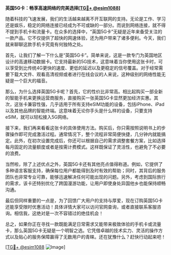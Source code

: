 **英国5G卡：畅享高速网络的完美选择[[TG💪+ @esim1088](https://t.me/s/esim1088)]**

随着科技的飞速发展，我们的生活越来越离不开互联网的支持。无论是工作、学习还是娱乐，稳定的网络连接已经成为不可或缺的一部分。而说到网络连接，就不得不提到手机卡和流量卡。在众多的选择中，“英国5G卡”无疑是近年来备受关注的一款产品。它不仅提供了超快的网速体验，还为用户带来了诸多便利。今天，我们就来聊聊这款手机卡究竟有何独特之处。

首先，让我们了解一下什么是“英国5G卡”。简单来说，这是一款专门为英国地区设计的高速移动数据卡。它支持最新的5G技术，这意味着当你使用这张卡时，可以享受到比传统4G更快的速度、更低的延迟以及更稳定的信号覆盖。对于经常需要下载大文件、观看高清视频或者进行在线会议的人来说，这种级别的网络性能无疑是一个巨大的福音。

那么，为什么选择英国5G卡呢？首先，它的性价比非常高。相比起购买一部全新的智能手机来更换运营商服务，直接购买一张英国5G卡显然更加经济实惠。其次，这张卡兼容性强，几乎适用于所有支持eSIM功能的设备，包括iPhone、iPad以及其他品牌的智能终端。这意味着无论你手头是什么样的设备，只要支持eSIM，就可以轻松接入5G网络。

接下来，我们再来看看这张卡的具体使用方法。购买后，你只需按照说明书上的步骤操作即可完成激活过程。通常情况下，整个流程非常简便快捷，几分钟内就能搞定。此外，在初次设置完成后，你还可以根据自己的需求调整套餐方案，比如选择每月固定的流量额度或者是按需计费模式。这样既保证了灵活性，也避免了不必要的浪费。

当然啦，除了上述优点之外，英国5G卡还有其他亮点值得称道。例如，它提供了多种语言客服支持，确保每位用户都能得到及时有效的帮助；同时，其背后的服务团队也非常专业可靠，能够迅速解决任何可能出现的问题。另外，考虑到国际旅行的需求，该卡还特别优化了跨国漫游功能，让用户即使身处异国他乡也能保持顺畅沟通。

最后但同样重要的一点是，为了回馈广大用户的支持与厚爱，现在订购英国5G卡还能享受限时优惠活动！具体详情大家可以访问官网查询，或者直接联系客服咨询。相信我，这绝对是一次不容错过的绝佳机会！

总之，如果你正在寻找一款既能满足日常需求又能带来极致体验的手机卡或流量卡，那么英国5G卡无疑是一个明智之选。它凭借卓越的技术实力、灵活的操作方式以及贴心的服务保障赢得了无数用户的青睐。还在犹豫什么？赶快行动起来吧！

[[TG💪+ @esim1088](https://t.me/s/esim1088) ![Image](https://i.postimg.cc/4NQfJmqS/Snipaste-2025-05-13-00-14-12.png)]